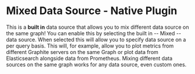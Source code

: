 # Mixed Data Source - Native Plugin

This is a **built in** data source that allows you to mix different data source on the same graph! You can enable this by selecting the built in -- Mixed -- data source. When selected this will allow you to specify data source on a per query basis. This will, for example, allow you to plot metrics from different Graphite servers on the same Graph or plot data from Elasticsearch alongside data from Prometheus. Mixing different data sources on the same graph works for any data source, even custom ones.
